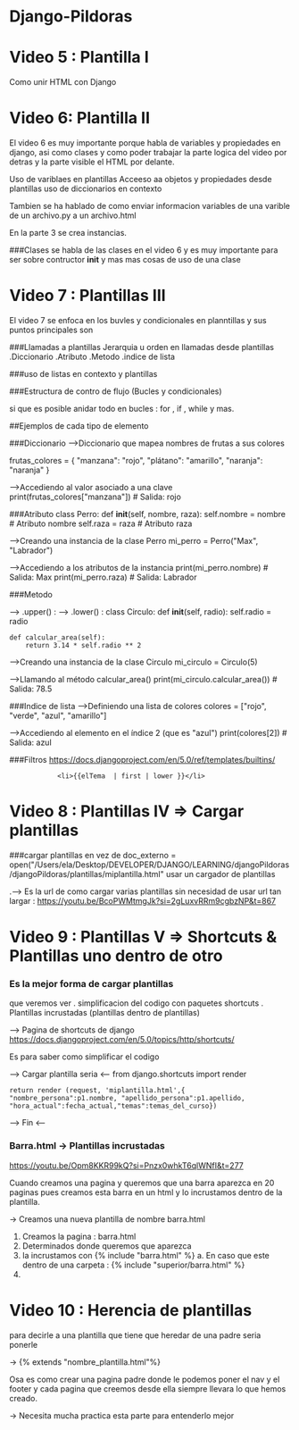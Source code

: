 # Django-Pildoras

# Video 5 : Plantilla I

Como unir HTML con Django


# Video 6: Plantilla II

El video 6 es muy importante porque habla de variables y propiedades en django, asi  como clases y como poder trabajar la parte logica del video por detras y la parte visible el HTML por delante.


Uso de variblaes en plantillas
Acceeso aa objetos y propiedades desde plantillas
    uso de diccionarios en contexto

Tambien se ha hablado de como enviar informacion variables de una varible de un archivo.py a un archivo.html 

En la parte 3 se crea instancias.


###Clases 
se habla de las clases en el video 6 y es muy importante para ser sobre contructor __init__ y mas mas  cosas de uso de una clase


# Video 7 : Plantillas III
El video 7 se enfoca en los buvles y condicionales en planntillas  y sus puntos principales son

###Llamadas a plantillas 
    Jerarquia u orden en llamadas desde plantillas
        .Diccionario
        .Atributo
        .Metodo
        .indice de lista

###uso de listas en contexto y plantillas 

###Estructura de contro de flujo (Bucles y condicionales)


si que es posible anidar todo en bucles : for , if , while y mas.

##Ejemplos de cada tipo de elemento

###Diccionario 
-->Diccionario que mapea nombres de frutas a sus colores

frutas_colores = {
    "manzana": "rojo",
    "plátano": "amarillo",
    "naranja": "naranja"
}

-->Accediendo al valor asociado a una clave
print(frutas_colores["manzana"])  # Salida: rojo

###Atributo 
class Perro:
    def __init__(self, nombre, raza):
        self.nombre = nombre  # Atributo nombre
        self.raza = raza  # Atributo raza

-->Creando una instancia de la clase Perro
mi_perro = Perro("Max", "Labrador")

-->Accediendo a los atributos de la instancia
print(mi_perro.nombre)  # Salida: Max
print(mi_perro.raza)    # Salida: Labrador

###Metodo

--> .upper() : 
--> .lower() :
class Circulo:
    def __init__(self, radio):
        self.radio = radio

    def calcular_area(self):
        return 3.14 * self.radio ** 2

-->Creando una instancia de la clase Circulo
mi_circulo = Circulo(5)

-->Llamando al método calcular_area()
print(mi_circulo.calcular_area())  # Salida: 78.5

###Indice de lista
-->Definiendo una lista de colores
colores = ["rojo", "verde", "azul", "amarillo"]

-->Accediendo al elemento en el índice 2 (que es "azul")
print(colores[2])  # Salida: azul

###Filtros 
https://docs.djangoproject.com/en/5.0/ref/templates/builtins/

                <li>{{elTema  | first | lower }}</li>

# Video 8 : Plantillas IV => Cargar plantillas

###cargar plantillas en vez de 
doc_externo = open("/Users/ela/Desktop/DEVELOPER/DJANGO/LEARNING/djangoPildoras/djangoPildoras/plantillas/miplantilla.html"
usar un cargador de plantillas

.--> Es la url de como cargar varias plantillas sin necesidad de usar url tan largar : https://youtu.be/BcoPWMtmgJk?si=2gLuxvRRm9cgbzNP&t=867


# Video 9 : Plantillas V => Shortcuts & Plantillas uno dentro de otro 
### Es la mejor forma de cargar plantillas 

que veremos  ver 
. simplificacion del codigo con paquetes shortcuts 
. Plantillas incrustadas (plantillas dentro de plantillas)

--> Pagina de shortcuts de django
https://docs.djangoproject.com/en/5.0/topics/http/shortcuts/

Es para saber como simplificar el codigo

--> Cargar plantilla seria  <-- 
from django.shortcuts import render

    return render (request, 'miplantilla.html',{ "nombre_persona":p1.nombre, "apellido_persona":p1.apellido, "hora_actual":fecha_actual,"temas":temas_del_curso})

--> Fin <-- 

### Barra.html -> Plantillas incrustadas
https://youtu.be/Opm8KKR99kQ?si=Pnzx0whkT6qlWNfI&t=277

Cuando creamos una pagina y queremos que una barra aparezca en 20 paginas pues creamos esta barra en un html y lo incrustamos dentro de la plantilla.

-> Creamos una nueva plantilla de nombre barra.html


1. Creamos la pagina : barra.html
2. Determinados donde queremos que aparezca 
3. la incrustamos con {% include "barra.html" %} 
    a. En caso que este dentro de una carpeta : {% include "superior/barra.html" %} 
4. 







# Video 10 : Herencia de plantillas 

para decirle a una plantilla que tiene que heredar de una padre seria ponerle 

-> {% extends "nombre_plantilla.html"%}

Osa es como crear una pagina padre donde le podemos poner el nav y el footer y cada pagina que creemos desde ella  siempre llevara lo que hemos creado.

-> Necesita mucha practica esta parte para entenderlo mejor